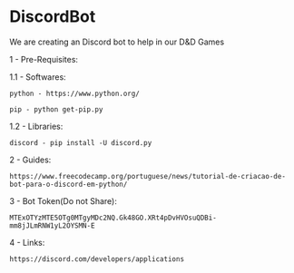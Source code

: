 # DiscordBot
We are creating an Discord bot to help in our D&amp;D Games

1 - Pre-Requisites:

  1.1 - Softwares:

    python - https://www.python.org/

    pip - python get-pip.py

  1.2 - Libraries:

    discord - pip install -U discord.py

2 - Guides:

    https://www.freecodecamp.org/portuguese/news/tutorial-de-criacao-de-bot-para-o-discord-em-python/

3 - Bot Token(Do not Share):

    MTExOTYzMTE5OTg0MTgyMDc2NQ.Gk48GO.XRt4pDvHVOsuQDBi-mm8jJLmRNW1yL2OYSMN-E

4 - Links:

    https://discord.com/developers/applications
